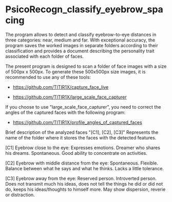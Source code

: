 # PsicoRecogn_classify_eyebrow_spacing
The program allows to detect and classify eyebrow-to-eye distances in three categories: near, medium and far. With exceptional accuracy, the program saves the worked images in separate folders according to their classification and provides a document describing the personality trait associated with each folder of faces.

The present program is designed to scan a folder of face images with a size of 500px x 500px. To generate these 500x500px size images, it is recommended to use any of these tools:
- https://github.com/TITIR1X/capture_face_live

- https://github.com/TITIR1X/large_scale_face_capturer

If you choose to use "large_scale_face_capturer", you need to correct the angles of the captured faces with the following program:

- https://github.com/TITIR1X/profile_angles_of_captured_faces

Brief description of the analyzed faces
"[C1], [C2], [C3]" Represents the name of the folder where it stores the faces with the detected features.

[C1] Eyebrow close to the eye:
Expresses emotions.
Dreamer who shares his dreams.
Spontaneous.
Good ability to concentrate on activities.

[C2] Eyebrow with middle distance from the eye:
Spontaneous.
Flexible.
Balance between what he says and what he thinks.
Lacks a little tolerance.

[C3] Eyebrow away from the eye:
Reserved person.
Introverted person.
Does not transmit much his ideas, does not tell the things he did or did not do, keeps his ideas/thoughts to himself more.
May show dispersion, reverie or distraction.
